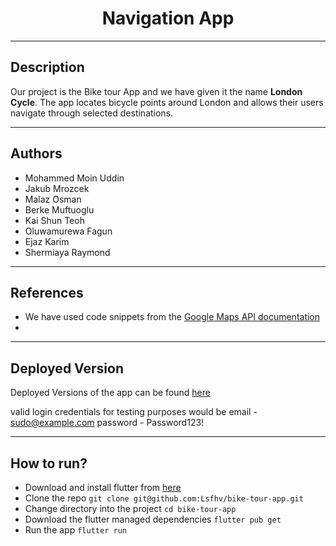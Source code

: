 <h1 align="center">
Navigation App
</h1>

****

## Description
Our project is the Bike tour App and we have given it the name **London Cycle**. The app locates bicycle points around London and allows their users navigate through selected destinations. 

****

## Authors
<ul>
  <li>Mohammed Moin Uddin</li>
  <li>Jakub Mrozcek</li>
  <li>Malaz Osman</li>
  <li>Berke Muftuoglu</li>
  <li>Kai Shun Teoh</li>
  <li>Oluwamurewa Fagun</li>
  <li>Ejaz Karim</li>
  <li>Shermiaya Raymond</li>
</ul>

****

## References
- We have used code snippets from the [Google Maps API documentation](https://codelabs.developers.google.com/codelabs/google-maps-in-flutter#0)
- 

****

## Deployed Version 
Deployed Versions of the app can be found [here](https://github.com/Lsfhv/bike-tour-app/releases/tag/Deployment)

valid login credentials for testing purposes would be 
email - sudo@example.com 
password - Password123!

****

## How to run?

- Download and install flutter from [here](https://docs.flutter.dev/get-started/install/linux)
- Clone the repo ``` git clone git@github.com:Lsfhv/bike-tour-app.git ```
- Change directory into the project ``` cd bike-tour-app ```
- Download the flutter managed dependencies ``` flutter pub get ```
- Run the app ``` flutter run ``` 










